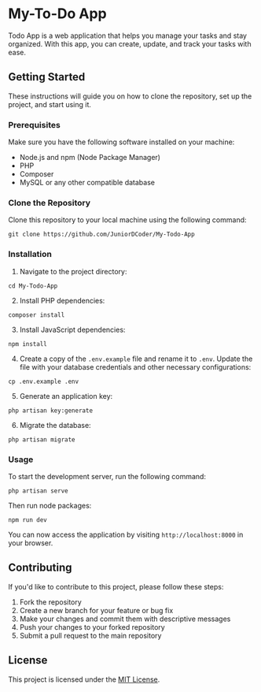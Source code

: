 
# My-To-Do App

Todo App is a web application that helps you manage your tasks and stay organized.
With this app, you can create, update, and track your tasks with ease.

## Getting Started

These instructions will guide you on how to clone the repository, set up the project, and start using it.

### Prerequisites

Make sure you have the following software installed on your machine:

- Node.js and npm (Node Package Manager)
- PHP
- Composer
- MySQL or any other compatible database

### Clone the Repository

Clone this repository to your local machine using the following command:

```
git clone https://github.com/JuniorDCoder/My-Todo-App
```

### Installation

1. Navigate to the project directory:

```
cd My-Todo-App
```

2. Install PHP dependencies:

```
composer install
```

3. Install JavaScript dependencies:

```
npm install
```

4. Create a copy of the `.env.example` file and rename it to `.env`. Update the file with your database credentials and other necessary configurations:

```
cp .env.example .env
```

5. Generate an application key:

```
php artisan key:generate
```

6. Migrate the database:

```
php artisan migrate
```

### Usage

To start the development server, run the following command:

```
php artisan serve
```

Then run node packages:

```
npm run dev
```

You can now access the application by visiting `http://localhost:8000` in your browser.

## Contributing

If you'd like to contribute to this project, please follow these steps:

1. Fork the repository
2. Create a new branch for your feature or bug fix
3. Make your changes and commit them with descriptive messages
4. Push your changes to your forked repository
5. Submit a pull request to the main repository

## License

This project is licensed under the [MIT License](LICENSE).
